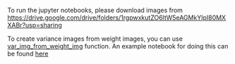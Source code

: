 To run the jupyter notebooks, please download images from https://drive.google.com/drive/folders/1rgpwxkutZO6ltW5eAGMkYIpI80MXXABr?usp=sharing

To create variance images from weight images, you can use [var_img_from_weight_img](https://pixedfit.readthedocs.io/en/latest/piXedfit_images.html#piXedfit.piXedfit_images.var_img_from_weight_img) function. An example notebook for doing this can be found [here](https://github.com/aabdurrouf/JWST-HST_resolvedSEDfits/blob/main/images/construct_variance_images.ipynb)  
